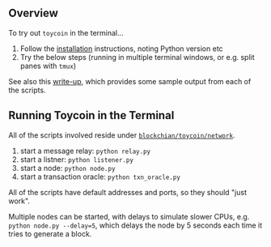 
## Overview

To try out `toycoin` in the terminal...

1. Follow the [installation](https://github.com/tkuriyama/toycoin/tree/master/blockchain) instructions, noting Python version etc
2. Try the below steps (running in multiple terminal windows, or e.g. split panes with `tmux`)

See also this [write-up](http://localhost:4000/crypto/2021/08/10/toycoin-part6b-nodes.html), which provides some sample output from each of the scripts.


## Running Toycoin in the Terminal

All of the scripts involved reside under [`blockchian/toycoin/network`](https://github.com/tkuriyama/toycoin/tree/master/blockchain/toycoin/network).

1. start a message relay: `python relay.py`
2. start a listner: `python listener.py`
3. start a node: `python node.py`
4. start a transaction oracle: `python txn_oracle.py`

All of the scripts have default addresses and ports, so they should "just work".

Multiple nodes can be started, with delays to simulate slower CPUs, e.g. `python node.py --delay=5`, which delays the node by 5 seconds each time it tries to generate a block.



